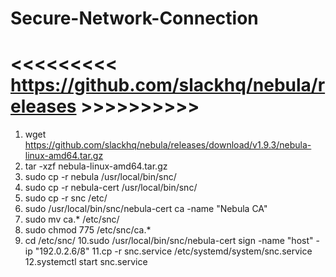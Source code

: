 # Secure-Network-Connection
# <<<<<<<<< https://github.com/slackhq/nebula/releases >>>>>>>>>>
1. wget https://github.com/slackhq/nebula/releases/download/v1.9.3/nebula-linux-amd64.tar.gz
2. tar -xzf nebula-linux-amd64.tar.gz
3. sudo cp -r  nebula /usr/local/bin/snc/
4. sudo cp -r  nebula-cert /usr/local/bin/snc/
5. sudo cp -r  snc /etc/
6. sudo /usr/local/bin/snc/nebula-cert ca -name "Nebula CA"
7. sudo mv  ca.* /etc/snc/
8. sudo chmod 775 /etc/snc/ca.* 
9. cd /etc/snc/
10.sudo /usr/local/bin/snc/nebula-cert sign -name "host" -ip "192.0.2.6/8"
11.cp -r snc.service /etc/systemd/system/snc.service
12.systemctl start snc.service
